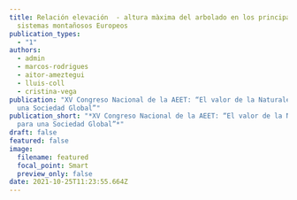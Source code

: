 ```yaml
---
title: Relación elevación  - altura màxima del arbolado en los principales
  sistemas montañosos Europeos
publication_types:
  - "1"
authors:
  - admin
  - marcos-rodrigues
  - aitor-ameztegui
  - lluis-coll
  - cristina-vega
publication: "XV Congreso Nacional de la AEET: “El valor de la Naturaleza para
  una Sociedad Global”"
publication_short: "*XV Congreso Nacional de la AEET: “El valor de la Naturaleza
  para una Sociedad Global”*"
draft: false
featured: false
image:
  filename: featured
  focal_point: Smart
  preview_only: false
date: 2021-10-25T11:23:55.664Z
---
```

